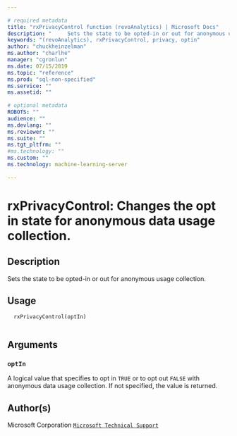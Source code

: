```yaml
--- 
 
# required metadata 
title: "rxPrivacyControl function (revoAnalytics) | Microsoft Docs" 
description: "     Sets the state to be opted-in or out for anonymous usage collection. " 
keywords: "(revoAnalytics), rxPrivacyControl, privacy, optin" 
author: "chuckheinzelman"
ms.author: "charlhe" 
manager: "cgronlun" 
ms.date: 07/15/2019
ms.topic: "reference" 
ms.prod: "sql-non-specified"
ms.service: "" 
ms.assetid: "" 
 
# optional metadata 
ROBOTS: "" 
audience: "" 
ms.devlang: "" 
ms.reviewer: "" 
ms.suite: "" 
ms.tgt_pltfrm: "" 
#ms.technology: "" 
ms.custom: "" 
ms.technology: machine-learning-server
 
--- 
```

 
 
 # rxPrivacyControl: Changes the opt in state for anonymous data usage collection. 
 ## Description
 
Sets the state to be opted-in or out for anonymous usage collection.
 
 
 ## Usage

```   
  rxPrivacyControl(optIn)
 
```
 
 ## Arguments

   
    
 ### `optIn`
 A logical value that specifies to opt in `TRUE` or to opt out `FALSE` with anonymous data usage collection. If not specified, the value is returned. 
  
 
 
 ## Author(s)
 Microsoft Corporation [`Microsoft Technical Support`](https://go.microsoft.com/fwlink/?LinkID=698556&clcid=0x409)
 
 
 
 
